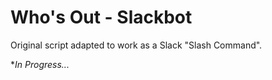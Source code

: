 # Who's Out - Slackbot

Original script adapted to work as a Slack "Slash Command".

**In Progress...*